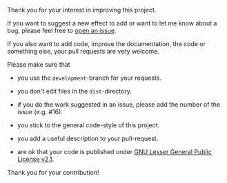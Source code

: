 Thank you for your interest in improving this project.

If you want to suggest a new effect to add or want to let me know about a bug, please feel free to [open an issue](https://github.com/philippwilhelm/sunset.css/issues).

If you also want to add code, improve the documentation, the code or something else, your pull requests are very welcome.

Please make sure that

* you use the `development`-branch for your requests.

* you don't edit files in the `dist`-directory.

* if you do the work suggested in an issue, please add the number of the issue (e.g. #16).

* you stick to the general code-style of this project.

* you add a useful description to your pull-request.

* are ok that your code is published under [GNU Lesser General Public License v2.1](https://github.com/philippwilhelm/sunset.css/blob/main/LICENSE).

Thank you for your contribution!
